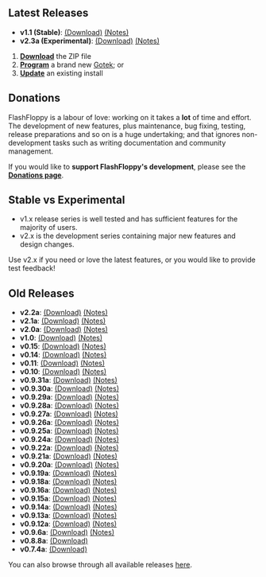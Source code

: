 ## Latest Releases

- **v1.1 (Stable)**: [(Download)][v1.1-zip] [(Notes)][v1.1-notes]
- **v2.3a (Experimental)**: [(Download)][v2.3a-zip] [(Notes)][v2.3a-notes]

1. [**Download**][v1.1-zip] the ZIP file
2. [**Program**](Firmware-Programming) a brand new
   [Gotek](Gotek-Compatibility); or
3. [**Update**](Firmware-Update) an existing install

## Donations

FlashFloppy is a labour of love: working on it takes a **lot** of time
and effort. The development of new features, plus maintenance, bug
fixing, testing, release preparations and so on is a huge undertaking;
and that ignores non-development tasks such as writing documentation
and community management.

If you would like to **support FlashFloppy's development**, please see
the [**Donations page**](Donations).

## Stable vs Experimental

- v1.x release series is well tested and has sufficient features for the
majority of users.
- v2.x is the development series containing major new
features and design changes.

Use v2.x if you need or love the latest features, or you would like to
provide test feedback!

## Old Releases

- **v2.2a**: [(Download)][v2.2a-zip] [(Notes)][v2.2a-notes]
- **v2.1a**: [(Download)][v2.1a-zip] [(Notes)][v2.1a-notes]
- **v2.0a**: [(Download)][v2.0a-zip] [(Notes)][v2.0a-notes]
- **v1.0**: [(Download)][v1.0-zip] [(Notes)][v1.0-notes]
- **v0.15**: [(Download)][v0.15-zip] [(Notes)][v0.15-notes]
- **v0.14**: [(Download)][v0.14-zip] [(Notes)][v0.14-notes]
- **v0.11**: [(Download)][v0.11-zip] [(Notes)][v0.11-notes]
- **v0.10**: [(Download)][v0.10-zip] [(Notes)][v0.10-notes]
- **v0.9.31a**: [(Download)][v0.9.31a-zip] [(Notes)][v0.9.31a-notes]
- **v0.9.30a**: [(Download)][v0.9.30a-zip] [(Notes)][v0.9.30a-notes]
- **v0.9.29a**: [(Download)][v0.9.29a-zip] [(Notes)][v0.9.29a-notes]
- **v0.9.28a**: [(Download)][v0.9.28a-zip] [(Notes)][v0.9.28a-notes]
- **v0.9.27a**: [(Download)][v0.9.27a-zip] [(Notes)][v0.9.27a-notes]
- **v0.9.26a**: [(Download)][v0.9.26a-zip] [(Notes)][v0.9.26a-notes]
- **v0.9.25a**: [(Download)][v0.9.25a-zip] [(Notes)][v0.9.25a-notes]
- **v0.9.24a**: [(Download)][v0.9.24a-zip] [(Notes)][v0.9.24a-notes]
- **v0.9.22a**: [(Download)][v0.9.22a-zip] [(Notes)][v0.9.22a-notes]
- **v0.9.21a**: [(Download)][v0.9.21a-zip] [(Notes)][v0.9.21a-notes]
- **v0.9.20a**: [(Download)][v0.9.20a-zip] [(Notes)][v0.9.20a-notes]
- **v0.9.19a**: [(Download)][v0.9.19a-zip] [(Notes)][v0.9.19a-notes]
- **v0.9.18a**: [(Download)][v0.9.18a-zip] [(Notes)][v0.9.18a-notes]
- **v0.9.16a**: [(Download)][v0.9.16a-zip] [(Notes)][v0.9.16a-notes]
- **v0.9.15a**: [(Download)][v0.9.15a-zip] [(Notes)][v0.9.15a-notes]
- **v0.9.14a**: [(Download)][v0.9.14a-zip] [(Notes)][v0.9.14a-notes]
- **v0.9.13a**: [(Download)][v0.9.13a-zip] [(Notes)][v0.9.13a-notes]
- **v0.9.12a**: [(Download)][v0.9.12a-zip] [(Notes)][v0.9.12a-notes]
- **v0.9.6a**: [(Download)][v0.9.6a-zip] [(Notes)][v0.9.6a-notes]
- **v0.8.8a**: [(Download)][v0.8.8a-zip]
- **v0.7.4a**: [(Download)][v0.7.4a-zip]

You can also browse through all available releases [here][all].

[v2.3a-zip]: https://github.com/keirf/FlashFloppy/releases/download/v2.3a/flashfloppy-v2.3a.zip
[v2.3a-notes]: https://github.com/keirf/FlashFloppy/releases/tag/v2.3a

[v2.2a-zip]: https://github.com/keirf/FlashFloppy/releases/download/v2.2a/flashfloppy-v2.2a.zip
[v2.2a-notes]: https://github.com/keirf/FlashFloppy/releases/tag/v2.2a

[v2.1a-zip]: https://github.com/keirf/FlashFloppy/releases/download/v2.1a/flashfloppy-v2.1a.zip
[v2.1a-notes]: https://github.com/keirf/FlashFloppy/releases/tag/v2.1a

[v2.0a-zip]: https://github.com/keirf/FlashFloppy/releases/download/v2.0a/flashfloppy-v2.0a.zip
[v2.0a-notes]: https://github.com/keirf/FlashFloppy/releases/tag/v2.0a

[v1.1-zip]: https://github.com/keirf/FlashFloppy/releases/download/v1.1/flashfloppy-v1.1.zip
[v1.1-notes]: https://github.com/keirf/FlashFloppy/releases/tag/v1.1

[v1.0-zip]: https://github.com/keirf/FlashFloppy/releases/download/v1.0/flashfloppy-v1.0.zip
[v1.0-notes]: https://github.com/keirf/FlashFloppy/releases/tag/v1.0

[v0.15-zip]: https://github.com/keirf/FlashFloppy/releases/download/v0.15/flashfloppy-v0.15.zip
[v0.15-notes]: https://github.com/keirf/FlashFloppy/releases/tag/v0.15

[v0.14-zip]: https://github.com/keirf/FlashFloppy/releases/download/v0.14/flashfloppy-v0.14.zip
[v0.14-notes]: https://github.com/keirf/FlashFloppy/releases/tag/v0.14

[v0.11-zip]: https://github.com/keirf/FlashFloppy/releases/download/v0.11/flashfloppy-v0.11.zip
[v0.11-notes]: https://github.com/keirf/FlashFloppy/releases/tag/v0.11

[v0.10-zip]: https://github.com/keirf/FlashFloppy/releases/download/v0.10/flashfloppy-v0.10.zip
[v0.10-notes]: https://github.com/keirf/FlashFloppy/releases/tag/v0.10

[v0.9.31a-zip]: https://github.com/keirf/FlashFloppy/releases/download/v0.9.31a/flashfloppy_v0.9.31a.zip
[v0.9.31a-notes]: https://github.com/keirf/FlashFloppy/releases/tag/v0.9.31a

[v0.9.30a-zip]: https://github.com/keirf/FlashFloppy/releases/download/v0.9.30a/flashfloppy_v0.9.30a.zip
[v0.9.30a-notes]: https://github.com/keirf/FlashFloppy/releases/tag/v0.9.30a

[v0.9.29a-zip]: https://github.com/keirf/FlashFloppy/releases/download/v0.9.29a/flashfloppy_v0.9.29a.zip
[v0.9.29a-notes]: https://github.com/keirf/FlashFloppy/releases/tag/v0.9.29a

[v0.9.28a-zip]: https://github.com/keirf/FlashFloppy/releases/download/v0.9.28a/flashfloppy_v0.9.28a.zip
[v0.9.28a-notes]: https://github.com/keirf/FlashFloppy/releases/tag/v0.9.28a

[v0.9.27a-zip]: https://github.com/keirf/FlashFloppy/releases/download/v0.9.27a/flashfloppy_v0.9.27a.zip
[v0.9.27a-notes]: https://github.com/keirf/FlashFloppy/releases/tag/v0.9.27a

[v0.9.26a-zip]: https://github.com/keirf/FlashFloppy/releases/download/v0.9.26a/flashfloppy_v0.9.26a.zip
[v0.9.26a-notes]: https://github.com/keirf/FlashFloppy/releases/tag/v0.9.26a

[v0.9.25a-zip]: https://github.com/keirf/FlashFloppy/releases/download/v0.9.25a/flashfloppy_v0.9.25a.zip
[v0.9.25a-notes]: https://github.com/keirf/FlashFloppy/releases/tag/v0.9.25a

[v0.9.24a-zip]: https://github.com/keirf/FlashFloppy/releases/download/v0.9.24a/flashfloppy_v0.9.24a.zip
[v0.9.24a-notes]: https://github.com/keirf/FlashFloppy/releases/tag/v0.9.24a

[v0.9.22a-zip]: https://github.com/keirf/FlashFloppy/releases/download/v0.9.22a/flashfloppy_v0.9.22a.zip
[v0.9.22a-notes]: https://github.com/keirf/FlashFloppy/releases/tag/v0.9.22a

[v0.9.21a-zip]: https://github.com/keirf/FlashFloppy/releases/download/v0.9.21a/flashfloppy_v0.9.21a.zip
[v0.9.21a-notes]: https://github.com/keirf/FlashFloppy/releases/tag/v0.9.21a

[v0.9.20a-zip]: https://github.com/keirf/FlashFloppy/releases/download/v0.9.20a/flashfloppy_v0.9.20a.zip
[v0.9.20a-notes]: https://github.com/keirf/FlashFloppy/releases/tag/v0.9.20a

[v0.9.19a-zip]: https://github.com/keirf/FlashFloppy/releases/download/v0.9.19a/flashfloppy_v0.9.19a.zip
[v0.9.19a-notes]: https://github.com/keirf/FlashFloppy/releases/tag/v0.9.19a

[v0.9.18a-zip]: https://github.com/keirf/FlashFloppy/releases/download/v0.9.18a/flashfloppy_v0.9.18a.zip
[v0.9.18a-notes]: https://github.com/keirf/FlashFloppy/releases/tag/v0.9.18a

[v0.9.16a-zip]: https://github.com/keirf/FlashFloppy/releases/download/v0.9.16a/flashfloppy_v0.9.16a.zip
[v0.9.16a-notes]: https://github.com/keirf/FlashFloppy/releases/tag/v0.9.16a

[v0.9.15a-zip]: https://github.com/keirf/FlashFloppy/releases/download/v0.9.15a/flashfloppy_v0.9.15a.zip
[v0.9.15a-notes]: https://github.com/keirf/FlashFloppy/releases/tag/v0.9.15a

[v0.9.14a-zip]: https://github.com/keirf/FlashFloppy/releases/download/v0.9.14a/flashfloppy_v0.9.14a.zip
[v0.9.14a-notes]: https://github.com/keirf/FlashFloppy/releases/tag/v0.9.14a

[v0.9.13a-zip]: https://github.com/keirf/FlashFloppy/releases/download/v0.9.13a/flashfloppy_v0.9.13a.zip
[v0.9.13a-notes]: https://github.com/keirf/FlashFloppy/releases/tag/v0.9.13a

[v0.9.12a-zip]: https://github.com/keirf/FlashFloppy/releases/download/v0.9.12a/flashfloppy_v0.9.12a.zip
[v0.9.12a-notes]: https://github.com/keirf/FlashFloppy/releases/tag/v0.9.12a

[v0.9.6a-zip]: https://github.com/keirf/FlashFloppy/releases/download/v0.9.6a/flashfloppy_v0.9.6a.zip
[v0.9.6a-notes]: https://github.com/keirf/FlashFloppy/releases/tag/v0.9.6a

[v0.8.8a-zip]: https://github.com/keirf/FlashFloppy/releases/download/v0.8.8a/flashfloppy_v0.8.8a.zip

[v0.7.4a-zip]: https://github.com/keirf/FlashFloppy/releases/download/v0.7.4a/flashfloppy_v0.7.4a.zip

[all]: https://github.com/keirf/FlashFloppy/releases
